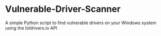 # Vulnerable-Driver-Scanner
A simple Python script to find vulnerable drivers on your Windows system using the loldrivers.io API
